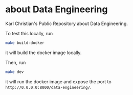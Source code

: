 # about Data Engineering

Karl Christian's Public Repository about Data Engineering.

To test this locally, run

```bash
make build-docker
```

it will build the docker image locally.

Then, run

```bash
make dev
```

it will run the docker image and expose the port to `http://0.0.0.0:8000/data-engineering/`.
